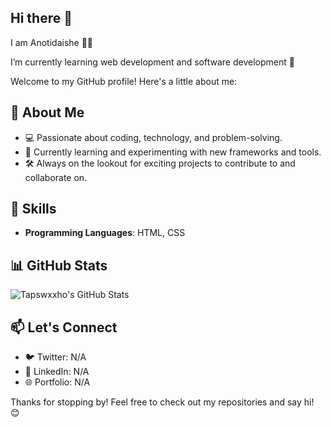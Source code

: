 ## Hi there 👋
I am Anotidaishe 👦🏾

I’m currently learning web development and software development 🔭 

Welcome to my GitHub profile! Here's a little about me:

## 🌟 About Me
- 💻 Passionate about coding, technology, and problem-solving.
- 🌱 Currently learning and experimenting with new frameworks and tools.
- 🛠️ Always on the lookout for exciting projects to contribute to and collaborate on.

## 🔧 Skills
- **Programming Languages**: HTML, CSS

## 📊 GitHub Stats
![Tapswxxho's GitHub Stats](https://github-readme-stats.vercel.app/api?username=tapswxxho&show_icons=true&theme=radical)

## 📫 Let's Connect
- 🐦 Twitter: N/A
- 💼 LinkedIn: N/A
- 🌐 Portfolio: N/A

Thanks for stopping by! Feel free to check out my repositories and say hi! 😊
